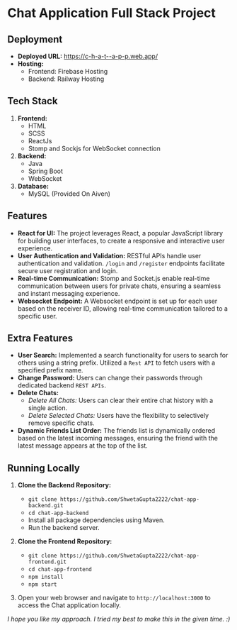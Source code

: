 # Chat Application Full Stack Project

## Deployment
- **Deployed URL:** https://c-h-a-t--a-p-p.web.app/
- **Hosting:**
  - Frontend: Firebase Hosting
  - Backend: Railway Hosting

## Tech Stack
1. **Frontend:**
   - HTML
   - SCSS
   - ReactJs
   - Stomp and Sockjs for WebSocket connection
2. **Backend:**
   - Java
   - Spring Boot
   - WebSocket
3. **Database:**
   - MySQL (Provided On Aiven)

## Features
- **React for UI:** The project leverages React, a popular JavaScript library for building user interfaces, to create a responsive and interactive user experience.
- **User Authentication and Validation:** RESTful APIs handle user authentication and validation. `/login` and `/register` endpoints facilitate secure user registration and login.
- **Real-time Communication:** Stomp and Socket.js enable real-time communication between users for private chats, ensuring a seamless and instant messaging experience.
- **Websocket Endpoint:** A Websocket endpoint is set up for each user based on the receiver ID, allowing real-time communication tailored to a specific user.

## Extra Features
- **User Search:** Implemented a search functionality for users to search for others using a string prefix. Utilized a `Rest API` to fetch users with a specified prefix name.
- **Change Password:** Users can change their passwords through dedicated backend `REST APIs`.
- **Delete Chats:**
  - *Delete All Chats:* Users can clear their entire chat history with a single action.
  - *Delete Selected Chats:* Users have the flexibility to selectively remove specific chats.
- **Dynamic Friends List Order:** The friends list is dynamically ordered based on the latest incoming messages, ensuring the friend with the latest message appears at the top of the list.

## Running Locally
1. **Clone the Backend Repository:**
   - `git clone https://github.com/ShwetaGupta2222/chat-app-backend.git`
   - `cd chat-app-backend`
   - Install all package dependencies using Maven.
   - Run the backend server.

2. **Clone the Frontend Repository:**
   - `git clone https://github.com/ShwetaGupta2222/chat-app-frontend.git`
   - `cd chat-app-frontend`
   - `npm install`
   - `npm start`


3. Open your web browser and navigate to `http://localhost:3000` to access the Chat application locally.

*I hope you like my approach. I tried my best to make this in the given time. :)*

